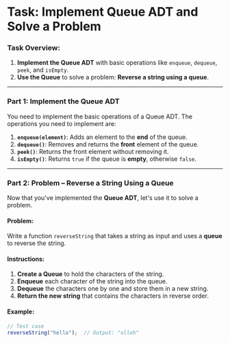 # Task: Implement Queue ADT and Solve a Problem

### Task Overview:

1. **Implement the Queue ADT** with basic operations like `enqueue`, `dequeue`, `peek`, and `isEmpty`.
2. **Use the Queue** to solve a problem: **Reverse a string using a queue**.

---

### Part 1: Implement the Queue ADT

You need to implement the basic operations of a Queue ADT. The operations you need to implement are:

1. **`enqueue(element)`**: Adds an element to the **end** of the queue.
2. **`dequeue()`**: Removes and returns the **front** element of the queue.
3. **`peek()`**: Returns the front element without removing it.
4. **`isEmpty()`**: Returns `true` if the queue is **empty**, otherwise `false`.

---

### Part 2: Problem – Reverse a String Using a Queue

Now that you've implemented the **Queue ADT**, let's use it to solve a problem.

#### **Problem:**
Write a function `reverseString` that takes a string as input and uses a **queue** to reverse the string.

#### **Instructions:**

1. **Create a Queue** to hold the characters of the string.
2. **Enqueue** each character of the string into the queue.
3. **Dequeue** the characters one by one and store them in a new string.
4. **Return the new string** that contains the characters in reverse order.

#### **Example:**

```javascript
// Test case
reverseString("hello");  // Output: "olleh"